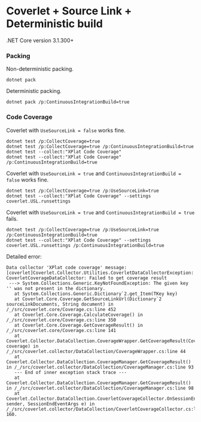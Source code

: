 # Coverlet + Source Link + Deterministic build

.NET Core version 3.1.300+

### Packing

Non-deterministic packing.
```
dotnet pack
```
Deterministic packing.
```
dotnet pack /p:ContinuousIntegrationBuild=true
```

### Code Coverage

Coverlet with `UseSourceLink = false` works fine.
```
dotnet test /p:CollectCoverage=true
dotnet test /p:CollectCoverage=true /p:ContinuousIntegrationBuild=true
dotnet test --collect:"XPlat Code Coverage"
dotnet test --collect:"XPlat Code Coverage" /p:ContinuousIntegrationBuild=true
```
Coverlet with `UseSourceLink = true` and `ContinuousIntegrationBuild = false` works fine.
```
dotnet test /p:CollectCoverage=true /p:UseSourceLink=true
dotnet test --collect:"XPlat Code Coverage" --settings coverlet.USL.runsettings
```

Coverlet with `UseSourceLink = true` and `ContinuousIntegrationBuild = true` fails.
```
dotnet test /p:CollectCoverage=true /p:UseSourceLink=true /p:ContinuousIntegrationBuild=true
dotnet test --collect:"XPlat Code Coverage" --settings coverlet.USL.runsettings /p:ContinuousIntegrationBuild=true
```
Detailed error:
```
Data collector 'XPlat code coverage' message: [coverlet]Coverlet.Collector.Utilities.CoverletDataCollectorException: CoverletCoverageDataCollector: Failed to get coverage result
 ---> System.Collections.Generic.KeyNotFoundException: The given key '' was not present in the dictionary.
   at System.Collections.Generic.Dictionary`2.get_Item(TKey key)
   at Coverlet.Core.Coverage.GetSourceLinkUrl(Dictionary`2 sourceLinkDocuments, String document) in /_/src/coverlet.core/Coverage.cs:line 452
   at Coverlet.Core.Coverage.CalculateCoverage() in /_/src/coverlet.core/Coverage.cs:line 350
   at Coverlet.Core.Coverage.GetCoverageResult() in /_/src/coverlet.core/Coverage.cs:line 141
   at Coverlet.Collector.DataCollection.CoverageWrapper.GetCoverageResult(Coverage coverage) in /_/src/coverlet.collector/DataCollection/CoverageWrapper.cs:line 44
   at Coverlet.Collector.DataCollection.CoverageManager.GetCoverageResult() in /_/src/coverlet.collector/DataCollection/CoverageManager.cs:line 93
   --- End of inner exception stack trace ---
   at Coverlet.Collector.DataCollection.CoverageManager.GetCoverageResult() in /_/src/coverlet.collector/DataCollection/CoverageManager.cs:line 98
   at Coverlet.Collector.DataCollection.CoverletCoverageCollector.OnSessionEnd(Object sender, SessionEndEventArgs e) in /_/src/coverlet.collector/DataCollection/CoverletCoverageCollector.cs:line 160.
```
